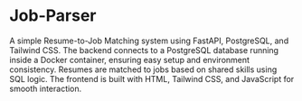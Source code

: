 # Job-Parser

A simple Resume-to-Job Matching system using FastAPI, PostgreSQL, and Tailwind CSS. The backend connects to a PostgreSQL database running inside a Docker container, ensuring easy setup and environment consistency. Resumes are matched to jobs based on shared skills using SQL logic. The frontend is built with HTML, Tailwind CSS, and JavaScript for smooth interaction.


